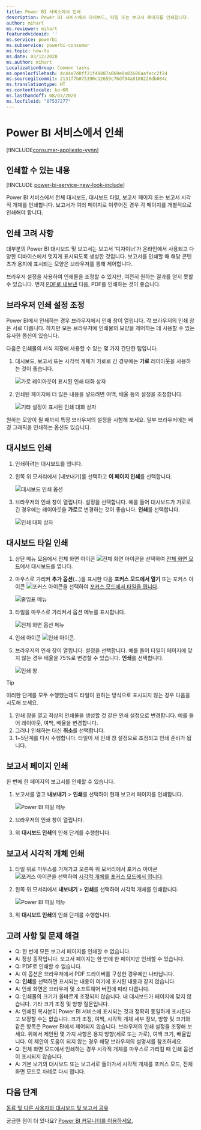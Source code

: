 ```yaml
---
title: Power BI 서비스에서 인쇄
description: Power BI 서비스에서 대시보드, 타일 또는 보고서 페이지를 인쇄합니다.
author: mihart
ms.reviewer: mihart
featuredvideoid: ''
ms.service: powerbi
ms.subservice: powerbi-consumer
ms.topic: how-to
ms.date: 03/12/2020
ms.author: mihart
LocalizationGroup: Common tasks
ms.openlocfilehash: 4c44e7d0ff21f49887a069e0a83686aafecc2f24
ms.sourcegitcommit: 2131f7b075390c12659c76df94a8108226db084c
ms.translationtype: HT
ms.contentlocale: ko-KR
ms.lasthandoff: 08/03/2020
ms.locfileid: "87537277"
---
```

# <a name="printing-from-the-power-bi-service"></a>Power BI 서비스에서 인쇄

[!INCLUDE[consumer-appliesto-yynn](../includes/consumer-appliesto-yynn.md)]
## <a name="what-can-be-printed"></a>인쇄할 수 있는 내용
[!INCLUDE [power-bi-service-new-look-include](../includes/power-bi-service-new-look-include.md)]

Power BI 서비스에서 전체 대시보드, 대시보드 타일, 보고서 페이지 또는 보고서 시각적 개체를 인쇄합니다. 보고서가 여러 페이지로 이루어진 경우 각 페이지를 개별적으로 인쇄해야 합니다. 

## <a name="printing-considerations"></a>인쇄 고려 사항

대부분의 Power BI 대시보드 및 보고서는 보고서 ‘디자이너’가 온라인에서 사용되고 다양한 디바이스에서 멋지게 표시되도록 생성한 것입니다.  보고서를 인쇄할 때 해당 콘텐츠가 용지에 표시되는 모양은 브라우저를 통해 제어합니다. 

브라우저 설정을 사용하여 인쇄물을 조정할 수 있지만, 여전히 원하는 결과를 얻지 못할 수 있습니다. 먼저 [PDF로 내보낸](end-user-pdf.md) 다음, PDF를 인쇄하는 것이 좋습니다. 

## <a name="adjust-your-browser-print-settings"></a>브라우저 인쇄 설정 조정
Power BI에서 인쇄하는 경우 브라우저에서 인쇄 창이 열립니다. 각 브라우저의 인쇄 창은 서로 다릅니다. 하지만 모든 브라우저에 인쇄물의 모양을 제어하는 데 사용할 수 있는 유사한 옵션이 있습니다. 

다음은 인쇄물의 서식 지정에 사용할 수 있는 몇 가지 간단한 팁입니다.

   > 
1. 대시보드, 보고서 또는 시각적 개체가 가로로 긴 경우에는 **가로** 레이아웃을 사용하는 것이 좋습니다. 

   ![가로 레이아웃이 표시된 인쇄 대화 상자](./media/end-user-print/power-bi-landscape-layout.png)

2. 인쇄된 페이지에 더 많은 내용을 넣으려면 여백, 배율 등의 설정을 조정합니다. 

    ![기타 설정이 표시된 인쇄 대화 상자](./media/end-user-print/power-bi-margins.png)

원하는 모양이 될 때까지 특정 브라우저의 설정을 시험해 보세요. 일부 브라우저에는 배경 그래픽을 인쇄하는 옵션도 있습니다. 

## <a name="print-a-dashboard"></a>대시보드 인쇄
1. 인쇄하려는 대시보드를 엽니다.
2. 왼쪽 위 모서리에서 [내보내기]를 선택하고 **이 페이지 인쇄**를 선택합니다.
   
    ![대시보드 인쇄 옵션](./media/end-user-print/power-bi-dashboard-print.png)

3. 브라우저의 인쇄 창이 열립니다. 설정을 선택합니다. 예를 들어 대시보드가 가로로 긴 경우에는 레이아웃을 **가로**로 변경하는 것이 좋습니다. **인쇄**를 선택합니다.
   
    ![인쇄 대화 상자](./media/end-user-print/power-bi-print-dash.png)

## <a name="print-a-dashboard-tile"></a>대시보드 타일 인쇄
1. 상단 메뉴 모음에서 전체 화면 아이콘 ![전체 화면 아이콘](./media/end-user-print/power-bi-full-screen.png)을 선택하여 [전체 화면 모드](end-user-focus.md)에서 대시보드를 엽니다.

3. 마우스로 가리켜 **추가 옵션**(...)을 표시한 다음 **포커스 모드에서 열기** 또는 포커스 아이콘 ![포커스 아이콘](./media/end-user-print/power-bi-focus-icon.png)을 선택하여 [포커스 모드에서 타일을 엽니다](end-user-focus.md).
   
    ![줄임표 메뉴](./media/end-user-print/power-bi-menu-options.png)

4. 타일을 마우스로 가리켜서 옵션 메뉴를 표시합니다.
   
    ![전체 화면 옵션 메뉴](./media/end-user-print/menu-options-new.png)

4. 인쇄 아이콘 ![인쇄 아이콘](./media/end-user-print/print-icon.png).     

5. 브라우저의 인쇄 창이 열립니다. 설정을 선택합니다. 예를 들어 타일이 페이지에 맞지 않는 경우 배율을 75%로 변경할 수 있습니다. **인쇄**를 선택합니다.

    ![인쇄 창](./media/end-user-print/power-bi-scale.png) 

> [!TIP]
> 이러한 단계를 모두 수행했는데도 타일이 원하는 방식으로 표시되지 않는 경우 다음을 시도해 보세요.
> 1. 인쇄 창을 열고 최상의 인쇄물을 생성할 것 같은 인쇄 설정으로 변경합니다. 예를 들어 레이아웃, 여백, 배율을 변경합니다. 
> 2. 그러나 인쇄하는 대신 **취소**를 선택합니다. 
> 3. 1~5단계를 다시 수행합니다. 타일이 새 인쇄 창 설정으로 조정되고 인쇄 준비가 됩니다.

## <a name="print-a-report-page"></a>보고서 페이지 인쇄
한 번에 한 페이지의 보고서를 인쇄할 수 있습니다.

1. 보고서를 열고 **내보내기** > **인쇄**를 선택하여 현재 보고서 페이지를 인쇄합니다.
   
    ![Power BI 파일 메뉴](./media/end-user-print/power-bi-report-print.png)
2. 브라우저의 인쇄 창이 열립니다.

3. 위 **대시보드 인쇄**의 인쇄 단계를 수행합니다.
   


## <a name="print-a-report-visual"></a>보고서 시각적 개체 인쇄
1. 타일 위로 마우스를 가져가고 오른쪽 위 모서리에서 포커스 아이콘 ![포커스 아이콘](./media/end-user-print/power-bi-focus-icon.png)을 선택하여 [시각적 개체를 포커스 모드에서 엽니다](end-user-focus.md).

2. 왼쪽 위 모서리에서 **내보내기** > **인쇄**를 선택하여 시각적 개체를 인쇄합니다.

    ![Power BI 파일 메뉴](./media/end-user-print/power-bi-report-print.png)


3. 위 **대시보드 인쇄**의 인쇄 단계를 수행합니다.

## <a name="considerations-and-troubleshooting"></a>고려 사항 및 문제 해결

* Q: 한 번에 모든 보고서 페이지를 인쇄할 수 없습니다.    
* A: 정상 동작입니다. 보고서 페이지는 한 번에 한 페이지만 인쇄할 수 있습니다.
* Q: PDF로 인쇄할 수 없습니다.    
* A: 이 옵션은 브라우저에서 PDF 드라이버를 구성한 경우에만 나타납니다.    
* Q: **인쇄**를 선택하면 표시되는 내용이 여기에 표시된 내용과 같지 않습니다.    
* A: 인쇄 화면은 브라우저 및 소프트웨어 버전에 따라 다릅니다.
* Q: 인쇄물의 크기가 올바르게 조정되지 않습니다.  내 대시보드가 페이지에 맞지 않습니다. 기타 크기 조정 및 방향 질문입니다.    
* A: 인쇄된 복사본이 Power BI 서비스에 표시되는 것과 정확히 동일하게 표시된다고 보장할 수는 없습니다. 크기 조정, 여백, 시각적 개체 세부 정보, 방향 및 크기와 같은 항목은 Power BI에서 제어되지 않습니다. 브라우저의 인쇄 설정을 조정해 보세요. 위에서 제안된 몇 가지 사항은 용지 방향(세로 또는 가로), 여백 크기, 배율입니다. 이 제안이 도움이 되지 않는 경우 해당 브라우저의 설명서를 참조하세요.      
* Q: 전체 화면 모드에서 인쇄하는 경우 시각적 개체를 마우스로 가리킬 때 인쇄 옵션이 표시되지 않습니다.   
* A: 기본 보기의 대시보드 또는 보고서로 돌아가서 시각적 개체를 포커스 모드, 전체 화면 모드로 차례로 다시 엽니다. 

## <a name="next-steps"></a>다음 단계
[동료 및 다른 사용자와 대시보드 및 보고서 공유](../collaborate-share/service-share-dashboards.md)

궁금한 점이 더 있나요? [Power BI 커뮤니티를 이용하세요.](https://community.powerbi.com/)
